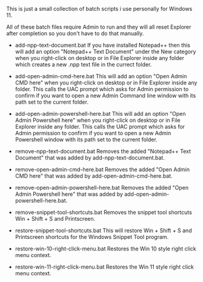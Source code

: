 This is just a small collection of batch scripts i use personally for Windows 11.

All of these batch files require Admin to run and they will all reset Explorer after completion so you don't have to do that manually.

- add-npp-text-document.bat
If you have installed Notepad++ then this will add an option "Notepad++ Text Document" under the New category when you right-click on desktop or in File Explorer inside any folder which creates a new .npp text file in the currect folder.

- add-open-admin-cmd-here.bat
This will add an option "Open Admin CMD here" when you right-click on desktop or in File Explorer inside any folder. This calls the UAC prompt which asks for Admin permission to confirm if you want to open a new Admin Command line window with its path set to the current folder.

- add-open-admin-powershell-here.bat
This will add an option "Open Admin Powershell here" when you right-click on desktop or in File Explorer inside any folder. This calls the UAC prompt which asks for Admin permission to confirm if you want to open a new Admin Powershell window with its path set to the current folder.

- remove-npp-text-document.bat
Removes the added "Notepad++ Text Document" that was added by add-npp-text-document.bat.

- remove-open-admin-cmd-here.bat
Removes the added "Open Admin CMD here" that was added by add-open-admin-cmd-here.bat.

- remove-open-admin-powershell-here.bat
Removes the added "Open Admin Powershell here" that was added by add-open-admin-powershell-here.bat.

- remove-snippet-tool-shortcuts.bat
Removes the snippet tool shortcuts Win + Shift + S and Printscreen.

- restore-snippet-tool-shortcuts.bat
This will restore Win + Shift + S and Printscreen shortcuts for the Windows Snippet Tool program.

- restore-win-10-right-click-menu.bat
Restores the Win 10 style right click menu context.

- restore-win-11-right-click-menu.bat
Restores the Win 11 style right click menu context.